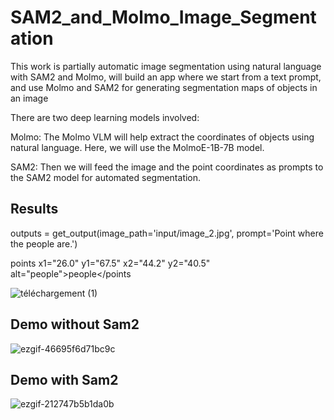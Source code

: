 # SAM2_and_Molmo_Image_Segmentation

This work is partially automatic image segmentation using natural language with SAM2 and Molmo, will build an app where we start from a text prompt, and use Molmo and SAM2 for generating segmentation maps of objects in an image

There are two deep learning models involved:

Molmo: The Molmo VLM will help extract the coordinates of objects using natural language. Here, we will use the MolmoE-1B-7B model.

SAM2: Then we will feed the image and the point coordinates as prompts to the SAM2 model for automated segmentation. 



## Results 

outputs = get_output(image_path='input/image_2.jpg', prompt='Point where the people are.')

points x1="26.0" y1="67.5" x2="44.2" y2="40.5" alt="people">people</points

![téléchargement (1)](https://github.com/user-attachments/assets/ff21a667-a309-4c96-8bc5-2fe0b41a552d)

## Demo without Sam2

![ezgif-46695f6d71bc9c](https://github.com/user-attachments/assets/f027b24e-ca5f-412b-91d2-01bd65094f56)


## Demo with Sam2

![ezgif-212747b5b1da0b](https://github.com/user-attachments/assets/34c905cb-f99c-4879-96bc-b3e30196e4eb)

